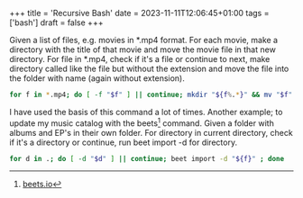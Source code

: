 +++
title = 'Recursive Bash'
date = 2023-11-11T12:06:45+01:00
tags = ['bash']
draft = false
+++

Given a list of files, e.g. movies in *.mp4 format.
For each movie, make a directory with the title of that movie and move the movie file in that new directory. For file in *.mp4, check if it's a file or continue to next, make directory called like the file but without the extension and move the file into the folder with name (again without extension).

```bash
for f in *.mp4; do [ -f "$f" ] || continue; mkdir "${f%.*}" && mv "$f" "${f%.*}"; done
```

I have used the basis of this command a lot of times. Another example; to update my music catalog with the beets[^1] command. Given a folder with albums and EP's in their own folder. For directory in current directory, check if it's a directory or continue, run beet import -d for directory.

```bash
for d in .; do [ -d "$d" ] || continue; beet import -d "${f}" ; done
```
[^1]: [beets.io](https://beets.io/)
